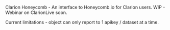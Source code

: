 Clarion Honeycomb - An interface to Honeycomb.io for Clarion users. WIP - Webinar on ClarionLive soon. 

Current limitations - object can only report to 1 apikey / dataset at a time. 
